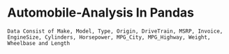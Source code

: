 # Automobile-Analysis In Pandas
`Data Consist of Make, Model, Type, Origin, DriveTrain, MSRP, Invoice, EngineSize, Cylinders, Horsepower, MPG_City, MPG_Highway, Weight, Wheelbase and Length`

